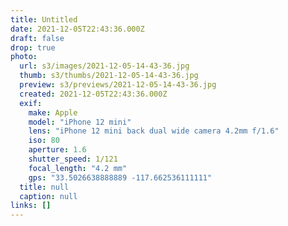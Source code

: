 ```yaml
---
title: Untitled
date: 2021-12-05T22:43:36.000Z
draft: false
drop: true
photo:
  url: s3/images/2021-12-05-14-43-36.jpg
  thumb: s3/thumbs/2021-12-05-14-43-36.jpg
  preview: s3/previews/2021-12-05-14-43-36.jpg
  created: 2021-12-05T22:43:36.000Z
  exif:
    make: Apple
    model: "iPhone 12 mini"
    lens: "iPhone 12 mini back dual wide camera 4.2mm f/1.6"
    iso: 80
    aperture: 1.6
    shutter_speed: 1/121
    focal_length: "4.2 mm"
    gps: "33.5026638888889 -117.662536111111"
  title: null
  caption: null
links: []
---
```

